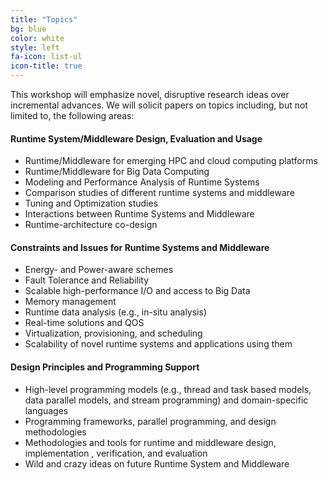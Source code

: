 ```yaml
---
title: "Topics"
bg: blue
color: white
style: left
fa-icon: list-ul
icon-title: true
---
```

This workshop will emphasize novel, disruptive research ideas over incremental advances. We will solicit papers on topics including, but not limited to, the following areas:

#### Runtime System/Middleware Design, Evaluation and Usage 
* Runtime/Middleware for emerging HPC and cloud computing platforms
* Runtime/Middleware for Big Data Computing 
* Modeling and Performance Analysis of Runtime Systems
* Comparison studies of different runtime systems and middleware	
* Tuning and Optimization studies   
* Interactions between Runtime Systems and Middleware  
* Runtime-architecture co-design 

#### Constraints and Issues for Runtime Systems and Middleware
* Energy- and Power-aware schemes
* Fault Tolerance and Reliability 
* Scalable high-performance I/O and access to Big Data
* Memory management
* Runtime data analysis (e.g., in-situ analysis)
* Real-time solutions and QOS
* Virtualization, provisioning, and scheduling
* Scalability of novel runtime systems and applications using them

#### Design Principles and Programming Support    
* High-level programming models (e.g., thread and task based models, data parallel models, and stream programming) and domain-specific languages
* Programming frameworks, parallel programming, and design methodologies 
* Methodologies and tools for runtime and middleware design, implementation , verification, and evaluation   
* Wild and crazy ideas on future Runtime System and Middleware  

